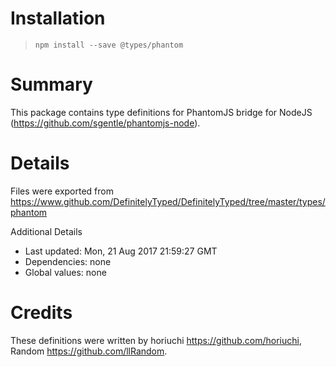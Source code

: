 # Installation
> `npm install --save @types/phantom`

# Summary
This package contains type definitions for PhantomJS bridge for NodeJS (https://github.com/sgentle/phantomjs-node).

# Details
Files were exported from https://www.github.com/DefinitelyTyped/DefinitelyTyped/tree/master/types/phantom

Additional Details
 * Last updated: Mon, 21 Aug 2017 21:59:27 GMT
 * Dependencies: none
 * Global values: none

# Credits
These definitions were written by horiuchi <https://github.com/horiuchi>, Random <https://github.com/llRandom>.
